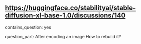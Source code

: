## https://huggingface.co/stabilityai/stable-diffusion-xl-base-1.0/discussions/140

contains_question: yes

question_part: After encoding an image How to rebuild it?